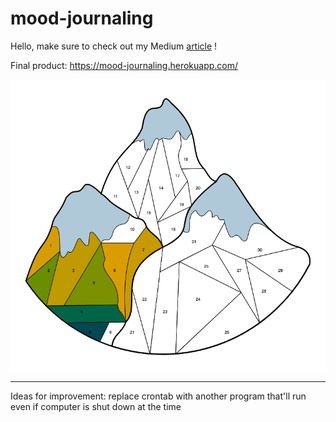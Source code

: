 # mood-journaling
  
Hello, make sure to check out my Medium [article](https://towardsdatascience.com/build-a-flask-heroku-mood-tracker-web-app-using-the-spotify-api-14b3b5c92ac9?source=user_profile---------0-------------------------------) !

Final product: https://mood-journaling.herokuapp.com/ 

![](https://github.com/irenechang1510/mood-journaling/blob/main/Screen%20Shot%202021-11-09%20at%2015.35.06.png)


-------
Ideas for improvement: replace crontab with another program that'll run even if computer is shut down at the time

